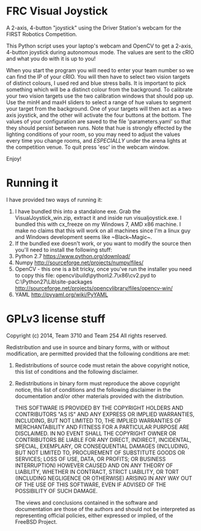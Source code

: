 FRC Visual Joystick
==================

A 2-axis, 4-button "joystick" using the Driver Station's webcam for the FIRST Robotics Competition.
       
This Python script uses your laptop's webcam and OpenCV to get a 2-axis, 4-button 
joystick during autonomous mode. The values are sent to the cRIO and what you do
with it is up to you!

When you start the program you will need to enter your team number so we can find
the IP of your cRIO. You will then have to select two vision targets of distinct colours,
I used red and blue stress balls. It is important to pick something which will be
a distinct colour from the background. To calibrate your two vision targets use the two
calibration windows that should pop up. Use the minH and maxH sliders to select a range
of hue values to segment your target from the background. One of your targets will then
act as a two axis joystick, and the other will activate the four buttons at the bottom.
The values of your configuration are saved to the file 'parameters.yaml' so that they should
persist between runs. Note that hue is strongly effected by the lighting conditions of your
room, so you may need to adjust the values every time you change rooms, and *ESPECIALLY*
under the arena lights at the competition venue.
To quit press 'esc' in the webcam window.

Enjoy!


# Running it

I have provided two ways of running it:
 
 1. I have bundled this into a standalone exe. Grab the VisualJoystick_win.zip, extract it and inside run visualjoystick.exe. I bundled this with cx_freeze on my Windows 7, AMD x86 machine. I make no claims that this will work on all machines since I'm a linux guy and Windows development seems like ~Black~Magic~.
 2. If the bundled exe doesn't work, or you want to modify the source then you'll need to install the following stuff:
  1. Python 2.7
   https://www.python.org/download/
  2. Numpy
   http://sourceforge.net/projects/numpy/files/
  3. OpenCV - this one is a bit tricky, once you've run the installer you need to copy this file:
   opencv\build\python\2.7\x86\cv2.pyd
  to
   C:\Python27\Lib\site-packages
	http://sourceforge.net/projects/opencvlibrary/files/opencv-win/
  4. YAML
   http://pyyaml.org/wiki/PyYAML
 
       
   
# GPLv3 license stuff

 
Copyright (c) 2014, Team 3710 and Team 254 All rights reserved.

Redistribution and use in source and binary forms, with or without
modification, are permitted provided that the following conditions are met:

   1. Redistributions of source code must retain the above copyright notice, this
      list of conditions and the following disclaimer.
   2. Redistributions in binary form must reproduce the above copyright notice,
      this list of conditions and the following disclaimer in the documentation
      and/or other materials provided with the distribution.

      THIS SOFTWARE IS PROVIDED BY THE COPYRIGHT HOLDERS AND CONTRIBUTORS "AS IS" AND
      ANY EXPRESS OR IMPLIED WARRANTIES, INCLUDING, BUT NOT LIMITED TO, THE IMPLIED
      WARRANTIES OF MERCHANTABILITY AND FITNESS FOR A PARTICULAR PURPOSE ARE
      DISCLAIMED. IN NO EVENT SHALL THE COPYRIGHT OWNER OR CONTRIBUTORS BE LIABLE FOR
      ANY DIRECT, INDIRECT, INCIDENTAL, SPECIAL, EXEMPLARY, OR CONSEQUENTIAL DAMAGES
      (INCLUDING, BUT NOT LIMITED TO, PROCUREMENT OF SUBSTITUTE GOODS OR SERVICES;
      LOSS OF USE, DATA, OR PROFITS; OR BUSINESS INTERRUPTION) HOWEVER CAUSED AND
      ON ANY THEORY OF LIABILITY, WHETHER IN CONTRACT, STRICT LIABILITY, OR TORT
      (INCLUDING NEGLIGENCE OR OTHERWISE) ARISING IN ANY WAY OUT OF THE USE OF THIS
      SOFTWARE, EVEN IF ADVISED OF THE POSSIBILITY OF SUCH DAMAGE.

      The views and conclusions contained in the software and documentation are those
      of the authors and should not be interpreted as representing official policies,
      either expressed or implied, of the FreeBSD Project.

